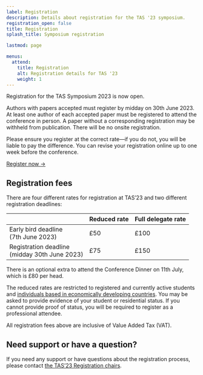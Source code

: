 ```yaml
---
label: Registration
description: Details about registration for the TAS '23 symposium.
registration_open: false
title: Registration
splash_title: Symposium registration

lastmod: page

menus:
  attend:
    title: Registration
    alt: Registration details for TAS '23
    weight: 1
---
```




Registration for the TAS Symposium 2023 is now open. 

Authors with papers accepted must register by midday on 30th June 2023. At least one author of each accepted paper must be registered to attend the conference in person. A paper without a corresponding registration may be withheld from publication. There will be no onsite registration.

Please ensure you register at the correct rate—if you do not, you will be liable to pay the difference. You can revise your registration online up to one week before the conference.



<div class="text-center mb-3">
<a href="https://store.nottingham.ac.uk/conferences-and-events/conferences/schools-and-departments/computer-science/first-international-symposium-on-trustworthy-autonomous-systems-tas23" class="my-3 btn btn-lg btn-dark text-light border" title="Register for TAS '23">Register now →</a>
</div>


## Registration fees

There are four different rates for registration at TAS’23 and two different registration deadlines:

<table class="registration-rates mx-auto mb-3">
	<thead>
		<th></th>
		<th class="py-2 px-3">Reduced rate</th>
		<th class="py-2 px-3">Full delegate rate</th>
	</thead>
	<tbody>
		<tr>
				<td class="py-2 px-3">Early bird deadline<br><span class="small">(7th June 2023)</span></td>
				<td class="text-center">£50</td>
				<td class="text-center">£100</td>
		</tr>
		<tr>
				<td class="py-2 px-3">Registration deadline<br><span class="small">(midday 30th June 2023)</span></td>
				<td class="text-center">£75</td>
				<td class="text-center">£150</td>
		</tr>
	</tbody>
</table>

There is an optional extra to attend the Conference Dinner on 11th July, which is £80 per head.

The reduced rates are restricted to registered and currently active students and [individuals based in economically developing countries](/attend/reduced-rates/ "Reduced rate for individuals based in economically developing countries"). You may be asked to provide evidence of your student or residential status. If you cannot provide proof of status, you will be required to register as a professional attendee.

All registration fees above are inclusive of Value Added Tax (VAT).

## Need support or have a question?
If you need any support or have questions about the registration process, please contact <a href="mailto:contact@tas.ac.uk" title="TAS '23 Registration chairs">the TAS’23 Registration chairs</a>.